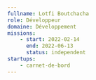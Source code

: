 ```yaml
---
fullname: Lotfi Boutchacha
role: Développeur
domaine: Développement
missions:
    - start: 2022-02-14
      end: 2022-06-13
      status: independent
startups:
    - carnet-de-bord
---
```

